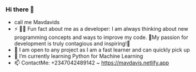 ### Hi there 👋
- call me Mavdavids
- ⚡ 👨‍💻 Fun fact about me as a developer: I am always thinking about new programming concepts and ways to improve my code. 🧠My passion for development is truly contagious and inspiring!🚀
- 🔭 I am open to any  project as I am a fast learner and can quickly pick up 
- 🌱 I’m currently learning Python for Machine Learning
- 📫 ContactMe: +2347042489142 ~ https://mavdavis.netlify.app
 

